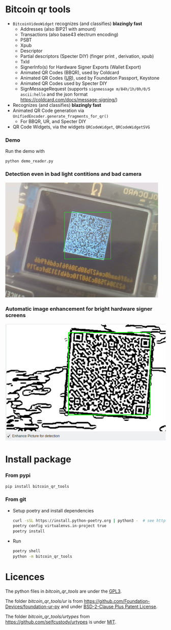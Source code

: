 # Bitcoin qr tools

* `BitcoinVideoWidget` recognizes (and classifies)  **blazingly fast**  
  * Addresses  (also BIP21 with amount)
  * Transactions (also base43 electrum encoding)
  * PSBT
  * Xpub
  * Descriptor
  * Partial descriptors (Specter DIY) (finger print , derivation, xpub)
  * TxId
  * SignerInfo(s) for Hardware Signer Exports (Wallet Export)
  * Animated QR Codes (BBQR), used by Coldcard
  * Animated QR Codes ([UR](https://github.com/BlockchainCommons/Research/blob/master/papers/bcr-2020-005-ur.md)), used by Foundation Passport, Keystone
  * Animated QR Codes used by Specter DIY
  * SignMessageRequest  (supports `signmessage m/84h/1h/0h/0/5 ascii:hello` and the json format https://coldcard.com/docs/message-signing/)
* Recognizes (and classifies)  **blazingly fast**  
* Animated QR Code generation via  `UnifiedEncoder.generate_fragments_for_qr()`
  * For BBQR, UR, and Specter DIY
* QR Code Widgets, via the widgets `QRCodeWidget`,  `QRCodeWidgetSVG`

### Demo

Run the demo with

```
python demo_reader.py
```

### Detection even in bad light contitions and bad camera

![screenshot](docs/bad-light.png)

### Automatic image enhancement for bright hardware signer screens

![screenshot](docs/enhanced.png)

# Install package

### From pypi

```shell
pip install bitcoin_qr_tools
```

### From git

* Setup poetry and install dependencies 
  
  ```sh
  curl -sSL https://install.python-poetry.org | python3 -  # see https://python-poetry.org/docs/master/#installing-with-the-official-installer
  poetry config virtualenvs.in-project true
  poetry install
  ```

* Run  
  
  ```sh
  poetry shell
  python -m bitcoin_qr_tools
  ```

# Licences

The python files in *bitcoin_qr_tools*  are under the [GPL3](LICENSE).

The folder *bitcoin_qr_tools/ur* is from https://github.com/Foundation-Devices/foundation-ur-py  and under   [BSD-2-Clause Plus Patent License](ur/LICENSE).

The folder *bitcoin_qr_tools/urtypes* from https://github.com/selfcustody/urtypes  is under  [MIT](urtypes/LICENSE.md).
